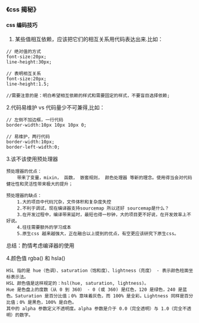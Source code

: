 ### 《css 揭秘》

#### css 编码技巧

1. 某些值相互依赖，应该把它们的相互关系用代码表达出来.比如：

```
// 绝对值的方式
font-size:20px;
line-height:30px;
 	
// 表明相互关系
font-size:20px;
line-height:1.5;

//需要注意的是：明白希望相互依赖的样式和需要固定的样式，不要盲目选择依赖;
```
	


2.代码易维护 vs 代码量少不可兼得,比如：

```
// 左侧不加边框，一行代码
border-width:10px 10px 10px 0;
    
// 易维护，两行代码
border-width:10px;
border-left-width:0;
```

3.该不该使用预处理器

	预处理器的优点：
		带来了变量，mixin， 函数， 嵌套规则， 颜色处理器 等新的理念。使用得当会对代码健壮性和灵活性带来极大的提升；

	预处理器的缺点：
		1.大的项目中代码冗杂，文件体积和复杂度失控
		2.不利于调试，现在编译器支持sourcemap 所以还好 sourcemap是什么？
		3.在开发过程中，编译带来延时，最短也得一秒钟，大的项目更不好说，在开发效率上不好说。
		4.往往需要额外的学习成本
		5.原生css 越来越强大，正在融合以上提到的优点，有空更应该研究下原生css。

总结：酌情考虑编译器的使用

4.颜色值 rgba() 和 hsla()

	HSL 指的是 hue（色调）、saturation（饱和度）、lightness（亮度） - 表示颜色柱面坐标表示法。
	HSL 颜色值是这样规定的：hsl(hue, saturation, lightness)。
	Hue 是色盘上的度数（从 0 到 360） - 0 (或 360) 是红色，120 是绿色，240 是蓝色。Saturation 是百分比值；0% 意味着灰色，而 100% 是全彩。Lightness 同样是百分比值；0% 是黑色，100% 是白色。
	其中的 alpha 参数定义不透明度。alpha 参数是介于 0.0（完全透明）与 1.0（完全不透明）的数字。

